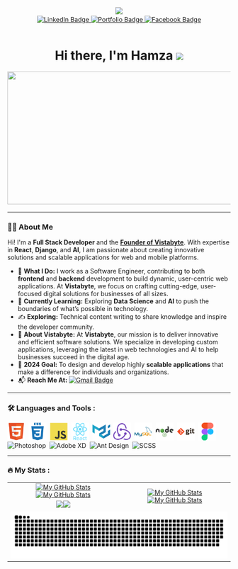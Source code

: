 <div id="header" align="center">
  <img src="https://media.giphy.com/media/M9gbBd9nbDrOTu1Mqx/giphy.gif" width="100"/>
  <div id="badges">
    <a href="https://www.linkedin.com/in/hamza-asif-ba84831bb/">
      <img src="https://img.shields.io/badge/-LinkedIn-0077B5?style=for-the-badge&logo=linkedin&logoColor=white" alt="LinkedIn Badge"/>
    </a>
    <a href="">
      <img src="https://img.shields.io/badge/Portfolio-673AB7?style=for-the-badge&logo=appveyor&logoColor=white" alt="Portfolio Badge"/>
    </a>
    <a href="https://www.facebook.com/profile.php?id=100009035233627">
      <img src="https://img.shields.io/badge/-Facebook-1877F2?style=for-the-badge&logo=facebook&logoColor=white" alt ="Facebook Badge"/>
    </a>
  </div>
  <img src="https://komarev.com/ghpvc/?username=Hamza-malikx&style=flat-square&color=blue" alt=""/>
  <h1>
  Hi there, I'm Hamza
    <img src="https://media.giphy.com/media/hvRJCLFzcasrR4ia7z/giphy.gif" width="30px"/>
  </h1>
</div>

<div align="center">
  <img src="https://media.giphy.com/media/dWesBcTLavkZuG35MI/giphy.gif" width="600" height="300"/>
</div>

---

### 👨‍💻 About Me  

Hi! I'm a **Full Stack Developer** and the **[Founder of Vistabyte](https://www.vistabyte.co/)**. With expertise in **React**, **Django**, and **AI**, I am passionate about creating innovative solutions and scalable applications for web and mobile platforms.  

- 🔭 **What I Do:** I work as a Software Engineer, contributing to both **frontend** and **backend** development to build dynamic, user-centric web applications. At **Vistabyte**, we focus on crafting cutting-edge, user-focused digital solutions for businesses of all sizes.  
- 🌱 **Currently Learning:** Exploring **Data Science** and **AI** to push the boundaries of what’s possible in technology.  
- ✍️ **Exploring:** Technical content writing to share knowledge and inspire the developer community.  
- 🚀 **About Vistabyte:** At **Vistabyte**, our mission is to deliver innovative and efficient software solutions. We specialize in developing custom applications, leveraging the latest in web technologies and AI to help businesses succeed in the digital age.  
- 🎯 **2024 Goal:** To design and develop highly **scalable applications** that make a difference for individuals and organizations.  
- 📬 **Reach Me At:** [![Gmail Badge](https://img.shields.io/badge/-Gmail-D14836?style=for-the-badge&logo=gmail&logoColor=white)](mailto:hayanshyk@gmail.com)

---

### :hammer_and_wrench: Languages and Tools :
<div>
  <img src="https://github.com/devicons/devicon/blob/master/icons/html5/html5-original.svg" title="HTML5" alt="HTML" width="40" height="40"/>&nbsp;
  <img src="https://github.com/devicons/devicon/blob/master/icons/css3/css3-plain-wordmark.svg"  title="CSS3" alt="CSS" width="40" height="40"/>&nbsp;
  <img src="https://github.com/devicons/devicon/blob/master/icons/javascript/javascript-original.svg" title="JavaScript" alt="JavaScript" width="40" height="40"/>&nbsp;
  <img src="https://github.com/devicons/devicon/blob/master/icons/react/react-original-wordmark.svg" title="React" alt="React" width="40" height="40"/>&nbsp;
  <img src="https://github.com/devicons/devicon/blob/master/icons/materialui/materialui-original.svg" title="Material UI" alt="Material UI" width="40" height="40"/>&nbsp;
  <img src="https://github.com/devicons/devicon/blob/master/icons/redux/redux-original.svg" title="Redux" alt="Redux " width="40" height="40"/>&nbsp;
  <img src="https://github.com/devicons/devicon/blob/master/icons/mysql/mysql-original-wordmark.svg" title="MySQL"  alt="MySQL" width="40" height="40"/>&nbsp;
  <img src="https://github.com/devicons/devicon/blob/master/icons/nodejs/nodejs-original-wordmark.svg" title="NodeJS" alt="NodeJS" width="40" height="40"/>&nbsp;
  <img src="https://github.com/devicons/devicon/blob/master/icons/git/git-original-wordmark.svg" title="Git" **alt="Git" width="40" height="40"/>&nbsp;
  <img src="https://github.com/devicons/devicon/blob/master/icons/figma/figma-original.svg" title="Figma" alt="Figma" width="40" height="40"/>&nbsp;
  <img src="https://img.icons8.com/color/30/000000/adobe-photoshop--v1.png" title="Photoshop" alt="Photoshop" width="40" height="40"/>&nbsp;
  <img src="https://img.icons8.com/color/30/000000/adobe-xd.png" title="Adobe XD" alt="Adobe XD" width="40" height="40"/>&nbsp;
  <img src="https://gw.alipayobjects.com/zos/rmsportal/KDpgvguMpGfqaHPjicRK.svg" title="Ant Design" alt="Ant Design" width="40" height="40"/>&nbsp;
  <img src="https://sass-lang.com/assets/img/logos/logo-b6e1ef6e.svg" title="SCSS" alt="SCSS" width="40" height="40"/>
</div>

---

### :fire: My Stats :
<table>
    <tr>
        <td align="center"><a href="https://github.com/Hamza-malikx#gh-light-mode-only"><img src="https://github-readme-stats.vercel.app/api?username=Hamza-malikx&show_icons=true&theme=default&include_all_commits=true#gh-light-mode-only" alt="My GitHub Stats"/></a><a href="https://github.com/Hamza-malikx#gh-dark-mode-only"><img src="https://github-readme-stats.vercel.app/api?username=Hamza-malikx&show_icons=true&theme=tokyonight&include_all_commits=true#gh-dark-mode-only" alt="My GitHub Stats"/></a></td>
        <td rowspan="2" align="center"><a href="https://github.com/Hamza-malikx#gh-light-mode-only"><img src="https://github-readme-stats.vercel.app/api/top-langs/?username=Hamza-malikx&theme=default&langs_count=8#gh-light-mode-only" alt="My GitHub Stats"/></a><a href="https://github.com/Hamza-malikx#gh-dark-mode-only"><img src="https://github-readme-stats.vercel.app/api/top-langs/?username=Hamza-malikx&theme=tokyonight&langs_count=8#gh-dark-mode-only" alt="My GitHub Stats"/></a></td>
    </tr>
    <tr>
        <td align="center"><a href="https://github.com/Hamza-malikx#gh-light-mode-only"><img src="https://github-readme-streak-stats.herokuapp.com/?user=Hamza-malikx&theme=default"/></a><a href="https://github.com/Hamza-malikx#gh-dark-mode-only"><img src="https://github-readme-streak-stats.herokuapp.com/?user=Hamza-malikx&theme=tokyonight"/></a></td>
    </tr>
  <tr>
    <td colspan="2" align="center">
      <img src="https://github.com/Hamza-malikx/Hamza-malikx/blob/output/github-contribution-grid-snake.svg" alt=""/>
    </td>
  </tr>
</table>


